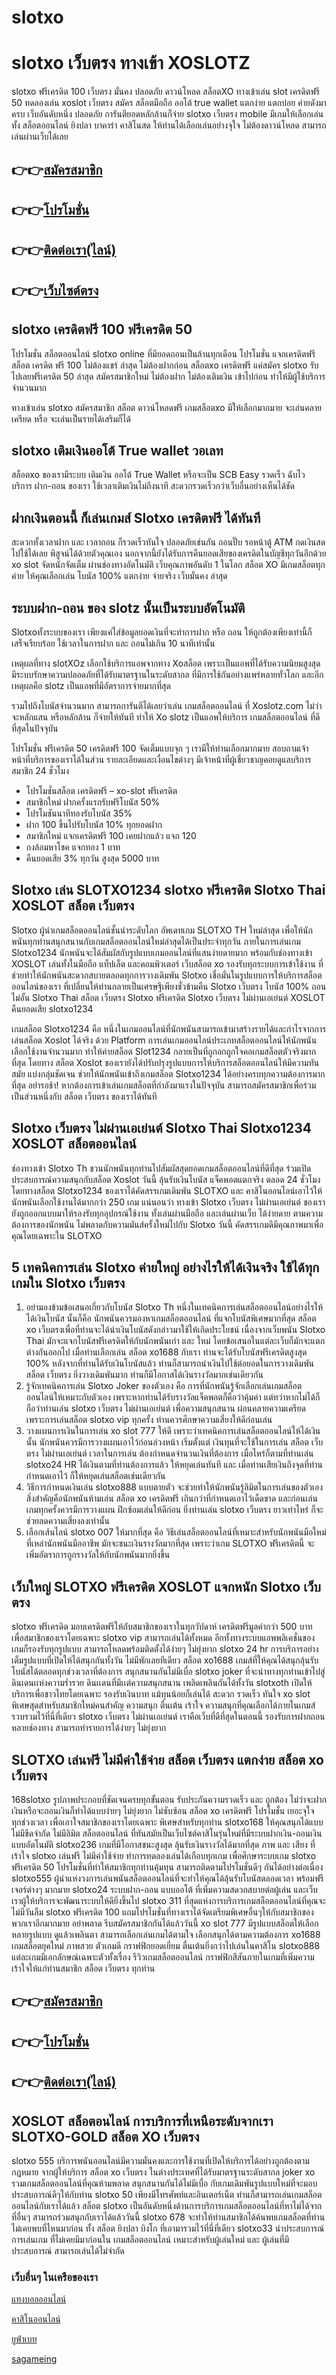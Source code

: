 # slotxo
<h1>slotxo เว็บตรง ทางเข้า XOSLOTZ</h1>

slotxo ฟรีเครดิต 100 เว็บตรง มั่นคง ปลอดภัย ดาวน์โหลด สล็อตXO ทางเข้าเล่น slot เครดิตฟรี 50 ทดลองเล่น xoslot เว็บตรง สมัคร สล็อตมือถือ ออโต้ true wallet แตกง่าย แตกบ่อย ค่ายดังมาครบ เว็บอันดับหนึ่ง ปลอดภัย การันตียอดหลักล้านก็จ่าย
slotxo เว็บตรง mobile มีเกมให้เลือกเล่นทั้ง สล็อตออนไลน์ ยิงปลา บาคาร่า คาสิโนสด ให้ท่านได้เลือกเล่นอย่างจุใจ ไม่ต้องดาวน์โหลด สามารถเล่นผ่านเว็บได้เลย

<h2>👉👉<a href="https://queenclub88.com/?register=true">สมัครสมาชิก</a></h2>
<h2>👉👉<a href="https://queenclub88.com/promotion">โปรโมชั่น</a></h2>
<h2>👉👉<a href="https://lin.ee/HrGLhgB">ติดต่อเรา(ไลน์)</a></h2>
<h2>👉👉<a href="https://queenclub88.com/">เว็บไซต์ตรง</a></h2>

<h2>slotxo เครดิตฟรี 100 ฟรีเครดิต 50</h2>

โปรโมชั่น สล็อตออนไลน์ slotxo online ที่มียอดถอนเป็นล้านทุกเดือน โปรโมชั่น แจกเครดิตฟรี สล็อต เครดิต ฟรี 100 ไม่ต้องแชร์  ล่าสุด  ไม่ต้องฝากก่อน สล็อตxo เครดิตฟรี แค่สมัคร slotxo รับไปเลยฟรีเครดิต 50 ล่าสุด สมัครสมาชิกใหม่ ไม่ต้องฝาก ไม่ต้องเติมเงิน เข้าไปก่อน ทำให้มีผู้ใช้บริการจำนวนมาก

ทางเข้าเล่น slotxo สมัครสมาชิก สล็อต ดาวน์โหลดฟรี เกมสล็อตxo มีให้เลือกมากมาย จะเล่นคลายเครียด หรือ จะเล่นเป็นรายได้เสริมก็ได้

<h2>slotxo เติมเงินออโต้ True wallet วอเลท</h2>

สล็อตxo ของเรามีระบบ เติมเงิน ออโต้ True Wallet หรือจะเป็น SCB Easy รวดเร็ว ฉับไว บริการ ฝาก-ถอน ของเรา ใช้เวลาเติมเงินไม่ถึงนาที สะดวกรวดเร็วกว่าเว็บอื่นอย่างเห็นได้ชัด

<h2>ฝากเงินตอนนี้ ก็เล่นเกมส์ Slotxo เครดิตฟรี ได้ทันที</h2>

สะดวกทั้งเวลาฝาก และ เวลาถอน ก็รวดเร็วทันใจ ปลอดภัยเช่นกัน ถอนปั๊บ รอหน้าตู้ ATM กดเงินสดไปใช้ได้เลย พิสูจน์ได้ด้วยตัวคุณเอง นอกจากนี้ยังได้รับการคืนยอดเสียของเครดิตในบัญชีทุกวันอีกด้วย xo slot จัดหนักจัดเต็ม ผ่านช่องทางอัตโนมัติ  เว็บคุณภาพอันดับ 1 ในโลก สล็อต XO มีเกมสล็อตทุกค่าย ให้คุณเลือกเล่น โบนัส 100% แตกง่าย จ่ายจริง  เว็บมั่นคง ล่าสุด

<h2>ระบบฝาก-ถอน ของ slotz นั้นเป็นระบบอัตโนมัติ</h2>

Slotxoทั้งระบบของเรา เพียงแค่ใส่ข้อมูลยอดเงินที่จะทำการฝาก หรือ ถอน ให้ถูกต้องเพียงเท่านี้ก็เสร็จเรียบร้อย ใช้เวลาในการฝาก และ ถอนไม่เกิน 10 นาทีเท่านั้น

เหตุผลที่ทาง slotXOz เลือกใช้บริการแอพจากทาง Xoสล็อต เพราะเป็นแอพที่ได้รับความนิยมสูงสุด มีระบบรักษาความปลอดภัยที่ได้รับมาตรฐานในระดับสากล ที่มีการใช้กันอย่างแพร่หลายทั่วโลก และอีกเหตุผลคือ slotz เป็นแอพที่มีอัตราการจ่ายมากที่สุด

รวมไปถึงโบนัสจำนวนมาก สามารถการันตีได้เลยว่าเล่น เกมสล็อตออนไลน์ ที่ Xoslotz.com ไม่ว่าจะหลักแสน หรือหลักล้าน ก็จ่ายให้ทันที ทำให้ Xo slotz เป็นแอพให้บริการ เกมสล็อตออนไลน์ ที่ดีที่สุดในปัจจุบัน

โปรโมชั่น ฟรีเครดิต 50 เครดิตฟรี 100 จัดเต็มแบบจุก ๆ เรามีให้ท่านเลือกมากมาย สอบถามเจ้าหน้าที่บริการของเราได้ในส่วน รายละเอียดและเงื่อนไขต่างๆ มีเจ้าหน้าที่ผู้เชี่ยวชาญคอยดูแลบริการสมาชิก 24 ชั่วโมง

- โปรโมชั่นสล็อต เครดิตฟรี – xo-slot ฟรีเครดิต
- สมาชิกใหม่ ฝากครั้งแรกรับฟรีโบนัส 50% 
- โปรโมชันนาทีทองรับโบนัส 35%
- ฝาก 100 ขึ้นไปรับโบนัส 10% ทุกยอดฝาก
- สมาชิกใหม่ แจกเครดิตฟรี 100 เคยฝากแล้ว แจก 120
- กงล้อมหาโชค แจกทอง 1 บาท  
- คืนยอดเสีย 3% ทุกวัน สูงสุด 5000 บาท

<h2>Slotxo เล่น SLOTXO1234 slotxo ฟรีเครดิต Slotxo Thai XOSLOT สล็อต เว็บตรง</h2>

Slotxo ผู้นำเกมสล็อตออนไลน์ชั้นนำระดับโลก อัพเดทเกม SLOTXO TH ใหม่ล่าสุด เพื่อให้นักพนันทุกท่านสนุกสนานกับเกมสล็อตออนไลน์ใหม่ล่าสุดได้เป็นประจำทุกวัน ภายในการเล่นเกม Slotxo1234 นักพนันจะได้สัมผัสกับรูปแบบเกมออนไลน์ที่แสนง่ายดายมาก พร้อมกับช่องทางเข้า XOSLOT เล่นทั้งในมือถือ แท็ปเล็ต และคอมพิวเตอร์ เว็บสล็อต xo รองรับทุกระบบการเข้าใช้งาน ที่ช่วยทำให้นักพนันสะดวกสบายตลอดทุกการวางเดิมพัน Slotxo เชื่อมั่นในรูปแบบการให้บริการสล็อตออนไลน์ของเรา ที่เปลี่ยนให้ท่านกลายเป็นเศรษฐีเพียงชั่วข้ามคืน Slotxo เว็บตรง โบนัส 100% ถอนไม่อั้น Slotxo Thai สล็อต เว็บตรง Slotxo ฟรีเครดิต Slotxo เว็บตรง ไม่ผ่านเอเย่นต์ XOSLOT คืนยอดเสีย slotxo1234

เกมสล็อต Slotxo1234 คือ หนึ่งในเกมออนไลน์ที่นักพนันสามารถเข้ามาสร้างรายได้และกำไรจากการเล่นสล็อต Xoslot ได้จริง ด้วย Platform การเล่นเกมออนไลน์ประเภทสล็อตออนไลน์ให้นักพนันเลือกใช้งานจำนวนมาก ทำให้ค่ายสล็อต Slot1234 กลายเป็นที่ถูกอกถูกใจคอเกมสล็อตตัวจริงมากที่สุด โดยทาง สล็อต Xoslot ของเรายังได้ปรับปรุงรูปแบบการให้บริการสล็อตออนไลน์ให้มีความทันสมัย แบ่งกลุ่มชัดเจน ช่วยให้นักพนันเข้าถึงเกมสล็อต Slotxo1234 ได้อย่างครบทุกความต้องการมากที่สุด อย่ารอช้า! หากต้องการเข้าเล่นเกมสล็อตที่กำลังมาแรงในปัจจุบัน สามารถสมัครสมาชิกเพื่อร่วมเป็นส่วนหนึ่งกับ สล็อต เว็บตรง ของเราได้ทันที

<h2>Slotxo เว็บตรง ไม่ผ่านเอเย่นต์ Slotxo Thai Slotxo1234 XOSLOT สล็อตออนไลน์</h2>

ช่องทางเข้า Slotxo Th ชวนนักพนันทุกท่านไปสัมผัสสุดยอดเกมสล็อตออนไลน์ที่ดีที่สุด ร่วมเปิดประสบการณ์ความสนุกกับสล็อต Xoslot วันนี้ ลุ้นรับเงินโบนัส แจ็คพอตแตกจริง ตลอด 24 ชั่วโมง โดยทางสล็อต Slotxo1234 ของเราได้คัดสรรเกมเดิมพัน SLOTXO และ คาสิโนออนไลน์เอาไว้ให้นักพนันเลือกใช้งานได้มากกว่า 250 เกม แน่นอนว่า ทางเข้า Slotxo เว็บตรง ไม่ผ่านเอเย่นต์ ของเรายังถูกออกแบบมาให้รองรับทุกอุปกรณ์ใช้งาน ทั้งเล่นผ่านมือถือ และเล่นผ่านเว็บ ได้ง่ายดาย ตามความต้องการของนักพนัน ไม่พลาดกับความมันส์ครั้งใหม่ไปกับ Slotxo วันนี้ คัดสรรเกมดีมีคุณภาพมาเพื่อคุณโดยเฉพาะใน SLOTXO

<h2>5 เทคนิคการเล่น Slotxo ค่ายใหญ่ อย่างไรให้ได้เงินจริง ใช้ได้ทุกเกมใน Slotxo เว็บตรง</h2>

1. อย่ามองข้ามข้อเสนอเกี่ยวกับโบนัส Slotxo Th หนึ่งในเทคนิคการเล่นสล็อตออนไลน์อย่างไรให้ได้เงินโบนัส นั้นก็คือ นักพนันควรมองหาเกมสล็อตออนไลน์ ที่แจกโบนัสพิเศษมากที่สุด สล็อต xo เว็บตรงเพื่อที่ท่านจะได้นำเงินโบนัสดังกล่าวมาใช้ให้เกิดประโยชน์ เนื่องจากเว็บพนัน Slotxo Thai มักจะแจกโบนัสฟรีเครดิตให้กับนักพนันเก่า และ ใหม่ โดยข้อเสนอในแต่ละเว็บก็มักจะแตกต่างกันออกไป เมื่อท่านเลือกเล่น สล็อต xo1688 กับเรา ท่านจะได้รับโบนัสฟรีเครดิตสูงสุด 100% หลังจากที่ท่านได้รับเงินโบนัสแล้ว ท่านก็สามารถนำเงินไปใช้ต่อยอดในการวางเดิมพัน สล็อต เว็บตรง ยิ่งวางเดิมพันมาก ท่านก็มีโอกาสได้เงินรางวัลมากเช่นเดียวกัน
2. รู้จักเทคนิคการเล่น Slotxo Joker ของตัวเอง คือ การที่นักพนันรู้จักเลือกเล่นเกมสล็อตออนไลน์ให้เหมาะกับตัวเอง เพราะหากท่านได้รับรางวัลแจ็คพอตก็คือว่าคุ้มค่า แต่ทว่าหากไม่ได้ก็ถือว่าท่านเล่น slotxo เว็บตรง ไม่ผ่านเอเย่นต์ เพื่อความสนุกสนาน ผ่อนคลายความเครียด เพราะการเล่นสล็อต slotxo vip ทุกครั้ง ท่านควรศึกษาความเสี่ยงให้ดีก่อนเล่น
3. วางแผนการเงินในการเล่น xo slot 777 ให้ดี เพราะว่าเทคนิคการเล่นสล็อตออนไลน์ให้ได้เงินนั้น นักพนันควรมีการวางแผนเอาไว้ก่อนล่วงหน้า เริ่มตั้งแต่ เงินทุนที่จะใช้ในการเล่น สล็อต เว็บตรง ไม่ผ่านเอเย่นต์ เวลาในการเล่น ต้องกำหนดจำนวนเงินที่ต้องการ เมื่อไหร่ก็ตามที่ท่านเล่น slotxo24 HR ได้เงินตามที่ท่านต้องการแล้ว ให้หยุดเล่นทันที และ เมื่อท่านเสียเงินถึงจุดที่ท่านกำหนดเอาไว้ ก็ให้หยุดเล่นสล็อตเช่นเดียวกัน
4. วิธีการกำหนดเงินเล่น slotxo888 แบบตายตัว จะช่วยทำให้นักพนันรู้ลิมิตในการเล่นของตัวเอง สิ่งสำคัญคือนักพนันห้ามเล่น สล็อต xo เครดิตฟรี เกินกว่าที่กำหนดเอาไว้เด็ดขาด และก่อนเล่นเกมทุกครั้งควรมีการวางแผน ฝึกซ้อมเล่นให้ดีก่อน ยิ่งท่านเล่น slotxo เว็บตรง ยาวเท่าไหร่ ก็จะช่วยลดความเสี่ยงลงเท่านั้น
5. เลือกเส้นไลน์ slotxo 007 ให้มากที่สุด คือ วิธีเล่นสล็อตออนไลน์ที่เหมาะสำหรับนักพนันมือใหม่ ที่เหล่านักพนันมืออาชีพ มักจะชนะเงินรางวัลมากที่สุด เพราะว่าเกม SLOTXO ฟรีเครดิตนี้ จะเพิ่มอัตราการถูกรางวัลให้กับนักพนันมากยิ่งขึ้น

<h2>เว็บใหญ่ SLOTXO ฟรีเครดิต XOSLOT แจกหนัก Slotxo เว็บตรง</h2>

slotxo ฟรีเครดิต มอบเครดิตฟรีให้กับสมาชิกของเราในทุกวัปดาห์ เครดิตฟรีมูลค่ากว่า 500 บาท เพื่อสมาชิกของเราโดยเฉพาะ slotxo vip สามารถเล่นได้ทั้งหมด อีกทั้งทางระบบแอพพลิเคชั่นของเกมก็รองรับทุกรูปแบบ สามารถโหลดพร้อมติดตั้งได้ง่ายๆ ไม่ยุ่งยาก slotxo 24 hr การบริการอย่างเต็มรูปแบบที่เปิดให้ได้สนุกกันทั้งวัน ไม่มีพักเลยทีเดียว สล็อต xo1688 เกมส์ที่ให้คุณได้สนุกลุ้นรับ โบนัสได้ตลอดทุกช่วงเวลาที่ต้องการ สนุกสนานกันไม่มีเบื่อ slotxo joker ที่จะนำทางทุกท่านเข้าไปสู่ดินเดนเเห่งความร่ำรวย ดินเเดนที่มีเเต่ความสนุกสนาน เพลิดเพลินกันได้ทั้งวัน slotxoth เปิดให้บริการเพื่อชาวไทยโดยเฉพาะ รองรับเงินบาท แม้ทุนน้อยก็เล่นได้ สะดวก รวดเร็ว ทันใจ xo slot พิเศษสุดสำหรับสมาชิกใหม่คนสำคัญ ความสนุก ตื่นเต้น เร้าใจ ความสนุกที่คุณเลือกได้ภายในเกมส์ รวบรวมไว้ที่นี่ที่เดียว slotxo เว็บตรง ไม่ผ่านเอเย่นต์ เราคือเว็บที่ดีที่สุดในตอนนี้ รองรับการฝากถอนหลายช่องทาง สามารถทำรายการได้ง่ายๆ ไม่ยุ่งยาก

<h2>SLOTXO เล่นฟรี ไม่มีค่าใช้จ่าย สล็อต เว็บตรง แตกง่าย สล็อต xo เว็บตรง</h2>

168slotxo รูปภาพประกอบที่ชัดเจนครบทุกขั้นตอน รับประกันความรวดเร็ว และ ถูกต้อง ไม่ว่าจะฝากเงินหรือจะถอนเงินก็ทำได้แบบง่ายๆ ไม่ยุ่งยาก ไม่ซับซ้อน สล็อต xo เครดิตฟรี โปรโมชั่น เยอะจุใจ ทุกช่วงเวลา เพื่อเอาใจสมาชิกของเราโดยเฉพาะ พิเศษสำหรับทุกท่าน slotxo168 ให้คุณสนุกได้แบบไม่มีขีดจำกัด ไม่มีลิมิต สล็อตออนไลน์ ที่ทันสมัยเป็นเว็บไซต์คาสิโนรุ่นใหม่ที่มีระบบฝากเงิน-ถอนเงินแบบอัตโนมัติ slotxo236 เกมที่มีโอกาสชนะสูงสุด ลุ้นรับเงินรางวัลได้มากที่สุด ภาพ และ เสียง ที่เร้าใจ slotxo เล่นฟรี ไม่มีค่าใช้จ่าย ทำการทดลองเล่นได้เกือบทุกเกม เพื่อศึกษาระบบเกม slotxo ฟรีเครดิต 50 โปรโมชั่นที่ทำให้สมาชิกทุกท่านคุ้มทุน สามารถติดตามโปรโมชั่นดีๆ กันได้อย่างต่อเนื่อง slotxo555 ผู้นำแห่งวงการเล่นพนันสล็อตออนไลน์ที่จะทำให้คุณได้ลุ้นรับโบนัสตลอดเวลา พร้อมฟรีเจอร์ต่างๆ มากมาย slotxo24 ระบบฝาก-ถอน แบบออโต้ ที่เพิ่มความสดวกสบายต่อผู้เล่น และเว็บเราผู้ให้บริการจะพัฒนาระบบให้ดียิ่งขึ้นไป slotxo 311 ที่สุดแห่งการบริการเกมสล็อตออนไลน์ที่คุณจะไม่มีวันลืม slotxo ฟรีเครดิต 100 แถมโปรโมชั่นที่ทางเราได้จัดเตรียมพิเศษอื่นๆให้กับสมาชิกของพวกเราอีกมากมาย อย่าพลาด รีบสมัครสมาชิกกันได้แล้ววันนี้ xo slot 777 มีรูปแบบสล็อตให้เลือกหลายรูปแบบ ดูแล้วเพลินตา สามารถเลือกเล่นเกมได้ตามใจ เลือกสนุกได้ตามความต้องการ xo1688 เกมสล็อตยุคใหม่ ภาพสวย ตัวเกมดี กราฟฟิกยอดเยี่ยม ตื่นเต้นยิ่งกว่าไปเล่นในคาสิโน slotxo888 แต่ละเกมมีเอกลักษณ์เฉพาะตัวทั้งเรื่อง รีวิวเกมสล็อตออนไลน์ กราฟฟิกสีสันภายในเกมที่เพิ่มความเร้าใจให้แก่ท่านสมาชิก สล็อต เว็บตรง ทุกท่าน

<h2>👉👉<a href="https://queenclub88.com/?register=true">สมัครสมาชิก</a></h2>
<h2>👉👉<a href="https://queenclub88.com/promotion">โปรโมชั่น</a></h2>
<h2>👉👉<a href="https://lin.ee/HrGLhgB">ติดต่อเรา(ไลน์)</a></h2>

<h2>XOSLOT สล็อตอนไลน์ การบริการที่เหนือระดับจากเรา SLOTXO-GOLD สล็อต XO เว็บตรง</h2>

slotxo 555 บริการพนันออนไลน์มีความมั่นคงและการใช้งานที่เปิดให้บริการได้อย่างถูกต้องตามกฎหมาย จากผู้ให้บริการ สล็อต xo เว็บตรง ในต่างประเทศที่ได้รับมาตรฐานระดับสากล joker xo รวมเกมสล็อตออนไลน์ที่คุณห้ามพลาด สนุกสนานกันได้ไม่มีเบื่อ กับเกมเดิมพันรูปแบบใหม่ที่จะมอบประสบการณ์ดีๆให้กับท่าน slotxo 50 เพียงมีโทรศัพท์และอินเตอร์เน็ต ท่านก็สามารถเล่นเกมสล็อตออนไลน์กับเราได้แล้ว สล็อต slotxo เป็นอันดับหนึ่งด้านการบริการเกมสล็อตออนไลน์ที่หาไม่ได้จากที่อื่นๆ สามารถร่วมสนุกกับเราได้แล้ววันนี้ slotxo 678 จะทำให้ท่านสมาชิกได้ค้นพบเกมสล็อตที่ท่านไม่เคยพบที่ไหนมาก่อน ทั้ง สล็อต ยิงปลา บิงโก ที่เอามารวมไว้ที่นี่ที่เดียว slotxo33 นำประสบการณ์การเล่นเกม ที่ไม่เคยมีมาก่อนใน เกมสล็อตออนไลน์ เหมาะสำหรับผู้เล่นใหม่ และ ผู้เล่นที่มีประสบการณ์ สามารถเล่นได้ไม่จำกัด

<h3>เว็บอื่นๆ ในเครือของเรา</h3>

<a href="https://ufascbx.com/">แทงบอลออนไลน์</a>

<a href="https://www.casinoroyale888.info/">คาสิโนออนไลน์</a>

<a href="https://ufabet888.live/">ยูฟ่าเบท</a>

<a href="https://sa-game24h.com/">sagameing</a>
